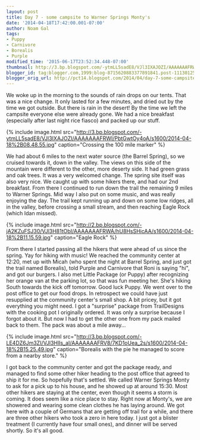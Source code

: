 ```yaml
---
layout: post
title: Day 7 - some campsite to Warner Springs Monty's
date: '2014-04-18T17:42:00.001-07:00'
author: Noam Gal
tags:
- Puppy
- Carnivore
- Borealis
- Purple
modified_time: '2015-06-17T23:52:34.448-07:00'
thumbnail: http://3.bp.blogspot.com/-ytmLL5sadE8/VJl3IXAJOZI/AAAAAAAFRWI/PbtGwtOy4oA/s72-c/2014-04-18%2B08.48.55.jpg
blogger_id: tag:blogger.com,1999:blog-8715620883377891841.post-1113012560125503737
blogger_orig_url: http://pct14.blogspot.com/2014/04/day-7-some-campsite-to-warner-springs.html
---
```


We woke up in the morning to the sounds of rain drops on our tents. That was a nice change. It only lasted for a few minutes, and dried out by the time we got outside. But there is rain in the desert! By the time we left the campsite everyone else were already gone. We had a nice breakfast (especially after last night rice fiasco) and packed up our stuff.

{% include image.html src="http://3.bp.blogspot.com/-ytmLL5sadE8/VJl3IXAJOZI/AAAAAAAFRWI/PbtGwtOy4oA/s1600/2014-04-18%2B08.48.55.jpg" caption="Crossing the 100 mile marker" %}

We had about 6 miles to the next water source (the Barrel Spring), so we cruised towards it, down in the valley. The views on this side of the mountain were different to the other, more deserty side. It had green grass and oak trees. It was a very welcomed change. The spring site itself was also very nice. We caught up with some hikers there, and had our 2nd breakfast. From there I continued to run down the trail the remaining 9 miles to Warner Springs. Mid way I also put on some music, and was really enjoying the day. The trail kept running up and down on some low ridges, all in the valley, before crossing a small stream, and then reaching Eagle Rock (which Idan missed).

{% include image.html src="http://2.bp.blogspot.com/-jA2KZuFSJ30/VJl3H81tObI/AAAAAAAFRWA/hU8HsSHicAA/s1600/2014-04-18%2B11.15.59.jpg" caption="Eagle Rock" %}

From there I started passing all the hikers that were ahead of us since the spring. Yay for hiking with music! We reached the community center at 12:20, met up with Micah (who spent the night at Barrel Spring, and just got the trail named Borealis), told Purple and Carnivore that Roni is saying "hi", and got our burgers. I also met Little Package (or Puppy) after recognizing her orange van at the parking lot, so that was fun meeting her. She's hiking South towards the kick off tomorrow. Good luck Puppy. We went over to the post office to get our food drops. In retrospect we could have just resupplied at the community center's small shop. A bit pricey, but it got everything you might need. I got a "surprise" package from TrailDesigns with the cooking pot I originally ordered. It was only a surprise because I forgot about it. But now I had to get the other one from my pack mailed back to them. The pack was about a mile away...

{% include image.html src="http://3.bp.blogspot.com/-LE4DZ6Jm3ZI/VJl3HlIs_aI/AAAAAAAFRV8/7KD1oUea_2s/s1600/2014-04-18%2B15.25.49.jpg" caption="Borealis with the pie he managed to score from a nearby store." %}

I got back to the community center and got the package ready, and managed to find some other hiker heading to the post office that agreed to ship it for me. So hopefully that's settled. We called Warner Springs Monty to ask for a pick up to his house, and he showed up at around 15:30. Most other hikers are staying at the center, even though it seems a storm is coming. It does seem like a nice place to stay. Right now at Monty's, we are showered and wearing some clean clothes he has laying around. We got here with a couple of Germans that are getting off trail for a while, and there are three other hikers who took a zero in here today. I just got a blister treatment (I currently have four small ones), and dinner will be served shortly. So it's all good.
